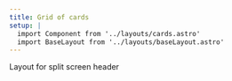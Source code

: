 ```yaml
---
title: Grid of cards
setup: | 
  import Component from '../layouts/cards.astro'
  import BaseLayout from '../layouts/baseLayout.astro'
---
```

<BaseLayout title={frontmatter.title}>
  <Component title={frontmatter.title}>
    <p>Layout for split screen header</p>
  </Component>
</BaseLayout>